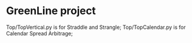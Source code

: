 # GreenLine project
Top/TopVertical.py is for Straddle and Strangle;
Top/TopCalendar.py is for Calendar Spread Arbitrage;




